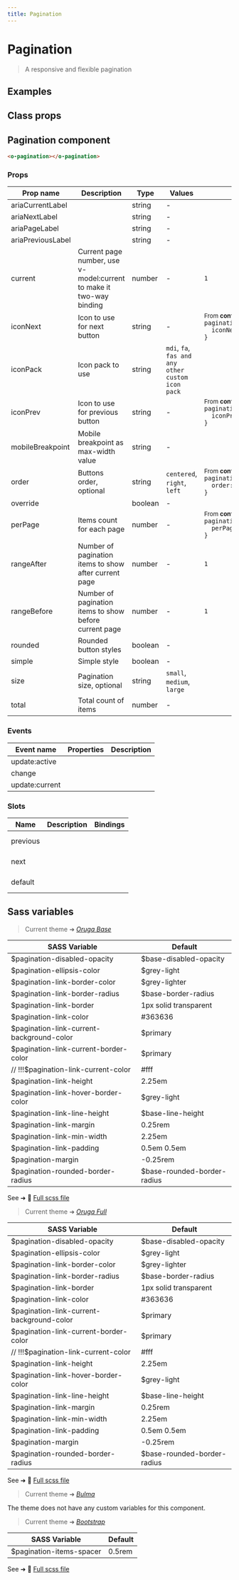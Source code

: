 ```yaml
---
title: Pagination
---
```


# Pagination

<div class="vp-doc">

> A responsive and flexible pagination

<Carbon />
</div>

<div class="vp-example">

## Examples

<example-pagination />

</div>
<div class="vp-example">

## Class props

<inspector-pagination-viewer />

</div>

<div class="vp-doc">

## Pagination component

```html
<o-pagination></o-pagination>
```

### Props

| Prop name         | Description                                                         | Type    | Values                                            | Default                                                                                                                                                          |
| ----------------- | ------------------------------------------------------------------- | ------- | ------------------------------------------------- | ---------------------------------------------------------------------------------------------------------------------------------------------------------------- |
| ariaCurrentLabel  |                                                                     | string  | -                                                 | <code style='white-space: nowrap; padding: 0;'></code>                                                                                                           |
| ariaNextLabel     |                                                                     | string  | -                                                 | <code style='white-space: nowrap; padding: 0;'></code>                                                                                                           |
| ariaPageLabel     |                                                                     | string  | -                                                 | <code style='white-space: nowrap; padding: 0;'></code>                                                                                                           |
| ariaPreviousLabel |                                                                     | string  | -                                                 | <code style='white-space: nowrap; padding: 0;'></code>                                                                                                           |
| current           | Current page number, use v-model:current to make it two-way binding | number  | -                                                 | <code style='white-space: nowrap; padding: 0;'>1</code>                                                                                                          |
| iconNext          | Icon to use for next button                                         | string  | -                                                 | <div><small>From <b>config</b>:</small></div><code style='white-space: nowrap; padding: 0;'>pagination: {<br>&nbsp;&nbsp;iconNext: "chevron-right", <br>}</code> |
| iconPack          | Icon pack to use                                                    | string  | `mdi`, `fa`, `fas and any other custom icon pack` | <code style='white-space: nowrap; padding: 0;'></code>                                                                                                           |
| iconPrev          | Icon to use for previous button                                     | string  | -                                                 | <div><small>From <b>config</b>:</small></div><code style='white-space: nowrap; padding: 0;'>pagination: {<br>&nbsp;&nbsp;iconPrev: "chevron-left", <br>}</code>  |
| mobileBreakpoint  | Mobile breakpoint as max-width value                                | string  | -                                                 | <code style='white-space: nowrap; padding: 0;'></code>                                                                                                           |
| order             | Buttons order, optional                                             | string  | `centered`, `right`, `left`                       | <div><small>From <b>config</b>:</small></div><code style='white-space: nowrap; padding: 0;'>pagination: {<br>&nbsp;&nbsp;order: "right", <br>}</code>            |
| override          |                                                                     | boolean | -                                                 | <code style='white-space: nowrap; padding: 0;'></code>                                                                                                           |
| perPage           | Items count for each page                                           | number  | -                                                 | <div><small>From <b>config</b>:</small></div><code style='white-space: nowrap; padding: 0;'>pagination: {<br>&nbsp;&nbsp;perPage: 20<br>}</code>                 |
| rangeAfter        | Number of pagination items to show after current page               | number  | -                                                 | <code style='white-space: nowrap; padding: 0;'>1</code>                                                                                                          |
| rangeBefore       | Number of pagination items to show before current page              | number  | -                                                 | <code style='white-space: nowrap; padding: 0;'>1</code>                                                                                                          |
| rounded           | Rounded button styles                                               | boolean | -                                                 | <code style='white-space: nowrap; padding: 0;'></code>                                                                                                           |
| simple            | Simple style                                                        | boolean | -                                                 | <code style='white-space: nowrap; padding: 0;'></code>                                                                                                           |
| size              | Pagination size, optional                                           | string  | `small`, `medium`, `large`                        | <code style='white-space: nowrap; padding: 0;'></code>                                                                                                           |
| total             | Total count of items                                                | number  | -                                                 | <code style='white-space: nowrap; padding: 0;'></code>                                                                                                           |

### Events

| Event name     | Properties | Description |
| -------------- | ---------- | ----------- |
| update:active  |            |
| change         |            |
| update:current |            |

### Slots

| Name     | Description | Bindings   |
| -------- | ----------- | ---------- |
| previous |             | <br/><br/> |
| next     |             | <br/><br/> |
| default  |             | <br/><br/> |

</div>

<div class="vp-doc">

## Sass variables

<div class="theme-orugabase">

> Current theme ➜ _[Oruga Base](https://github.com/oruga-ui/theme-oruga)_

| SASS Variable                             | Default                     |
| ----------------------------------------- | --------------------------- |
| $pagination-disabled-opacity              | $base-disabled-opacity      |
| $pagination-ellipsis-color                | $grey-light                 |
| $pagination-link-border-color             | $grey-lighter               |
| $pagination-link-border-radius            | $base-border-radius         |
| $pagination-link-border                   | 1px solid transparent       |
| $pagination-link-color                    | #363636                     |
| $pagination-link-current-background-color | $primary                    |
| $pagination-link-current-border-color     | $primary                    |
| // !!!$pagination-link-current-color      | #fff                        |
| $pagination-link-height                   | 2.25em                      |
| $pagination-link-hover-border-color       | $grey-light                 |
| $pagination-link-line-height              | $base-line-height           |
| $pagination-link-margin                   | 0.25rem                     |
| $pagination-link-min-width                | 2.25em                      |
| $pagination-link-padding                  | 0.5em 0.5em                 |
| $pagination-margin                        | -0.25rem                    |
| $pagination-rounded-border-radius         | $base-rounded-border-radius |

See ➜ 📄 [Full scss file](https://github.com/oruga-ui/theme-oruga/tree/main/src/assets/scss/components/_pagination.scss)

</div><div class="theme-orugafull">

> Current theme ➜ _[Oruga Full](https://github.com/oruga-ui/theme-oruga)_

| SASS Variable                             | Default                     |
| ----------------------------------------- | --------------------------- |
| $pagination-disabled-opacity              | $base-disabled-opacity      |
| $pagination-ellipsis-color                | $grey-light                 |
| $pagination-link-border-color             | $grey-lighter               |
| $pagination-link-border-radius            | $base-border-radius         |
| $pagination-link-border                   | 1px solid transparent       |
| $pagination-link-color                    | #363636                     |
| $pagination-link-current-background-color | $primary                    |
| $pagination-link-current-border-color     | $primary                    |
| // !!!$pagination-link-current-color      | #fff                        |
| $pagination-link-height                   | 2.25em                      |
| $pagination-link-hover-border-color       | $grey-light                 |
| $pagination-link-line-height              | $base-line-height           |
| $pagination-link-margin                   | 0.25rem                     |
| $pagination-link-min-width                | 2.25em                      |
| $pagination-link-padding                  | 0.5em 0.5em                 |
| $pagination-margin                        | -0.25rem                    |
| $pagination-rounded-border-radius         | $base-rounded-border-radius |

See ➜ 📄 [Full scss file](https://github.com/oruga-ui/theme-oruga/tree/main/src/assets/scss/components/_pagination.scss)

</div><div class="theme-bulma">

> Current theme ➜ _[Bulma](https://github.com/oruga-ui/theme-bulma)_

<p>The theme does not have any custom variables for this component.</p>
</div><div class="theme-bootstrap">

> Current theme ➜ _[Bootstrap](https://github.com/oruga-ui/theme-bootstrap)_

| SASS Variable            | Default |
| ------------------------ | ------- |
| $pagination-items-spacer | 0.5rem  |

See ➜ 📄 [Full scss file](https://github.com/oruga-ui/theme-bootstrap/tree/main/src/assets/scss/components/_pagination.scss)

</div>

</div>
